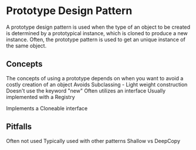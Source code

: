 # Prototype Design Pattern

A prototype design pattern is used when the type of an object to be created is determined by a prototypical instance, which is cloned to produce a new instance. Often, the prototype pattern is used to get an unique instance of the same object.

## Concepts

The concepts of using a prototype depends on when you want to avoid a costly creation of an object
Avoids Subclassing - Light weight construction
Doesn't use the keyword "new"
Often utilizes an interface
Usually implemented with a Registry

Implements a Cloneable interface

## Pitfalls
Often not used
Typically used with other patterns
Shallow vs DeepCopy
